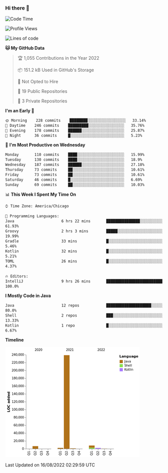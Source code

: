 ### Hi there 👋


<!--START_SECTION:waka-->
![Code Time](http://img.shields.io/badge/Code%20Time-2%2C463%20hrs%2045%20mins-blue)

![Profile Views](http://img.shields.io/badge/Profile%20Views-1-blue)

![Lines of code](https://img.shields.io/badge/From%20Hello%20World%20I%27ve%20Written-259%20Thousand%20lines%20of%20code-blue)

**🐱 My GitHub Data** 

> 🏆 1,055 Contributions in the Year 2022
 > 
> 📦 151.2 kB Used in GitHub's Storage 
 > 
> 🚫 Not Opted to Hire
 > 
> 📜 19 Public Repositories 
 > 
> 🔑 3 Private Repositories  
 > 
**I'm an Early 🐤** 

```text
🌞 Morning    228 commits    ████████░░░░░░░░░░░░░░░░░   33.14% 
🌆 Daytime    246 commits    █████████░░░░░░░░░░░░░░░░   35.76% 
🌃 Evening    178 commits    ██████░░░░░░░░░░░░░░░░░░░   25.87% 
🌙 Night      36 commits     █░░░░░░░░░░░░░░░░░░░░░░░░   5.23%

```
📅 **I'm Most Productive on Wednesday** 

```text
Monday       110 commits    ████░░░░░░░░░░░░░░░░░░░░░   15.99% 
Tuesday      130 commits    ████░░░░░░░░░░░░░░░░░░░░░   18.9% 
Wednesday    187 commits    ██████░░░░░░░░░░░░░░░░░░░   27.18% 
Thursday     73 commits     ██░░░░░░░░░░░░░░░░░░░░░░░   10.61% 
Friday       73 commits     ██░░░░░░░░░░░░░░░░░░░░░░░   10.61% 
Saturday     46 commits     █░░░░░░░░░░░░░░░░░░░░░░░░   6.69% 
Sunday       69 commits     ██░░░░░░░░░░░░░░░░░░░░░░░   10.03%

```


📊 **This Week I Spent My Time On** 

```text
⌚︎ Time Zone: America/Chicago

💬 Programming Languages: 
Java                     6 hrs 22 mins       ███████████████░░░░░░░░░░   61.93% 
Groovy                   2 hrs 3 mins        █████░░░░░░░░░░░░░░░░░░░░   19.99% 
Gradle                   33 mins             █░░░░░░░░░░░░░░░░░░░░░░░░   5.46% 
Kotlin                   32 mins             █░░░░░░░░░░░░░░░░░░░░░░░░   5.21% 
TOML                     26 mins             █░░░░░░░░░░░░░░░░░░░░░░░░   4.37%

🔥 Editors: 
IntelliJ                 9 hrs 26 mins       █████████████████████████   100.0%

```

**I Mostly Code in Java** 

```text
Java                     12 repos            ████████████████████░░░░░   80.0% 
Shell                    2 repos             ███░░░░░░░░░░░░░░░░░░░░░░   13.33% 
Kotlin                   1 repo              █░░░░░░░░░░░░░░░░░░░░░░░░   6.67%

```


**Timeline**

![Chart not found](https://raw.githubusercontent.com/powercasgamer/powercasgamer/master/charts/bar_graph.png) 


 Last Updated on 16/08/2022 02:29:59 UTC
<!--END_SECTION:waka-->
